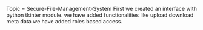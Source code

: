 Topic = Secure-File-Management-System
First we created an interface with python tkinter module.
we have added functionalities like upload download meta data
we have added roles based access.
